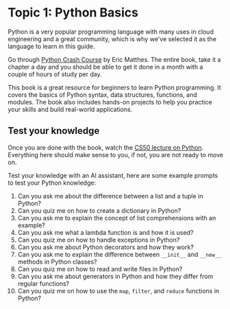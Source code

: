 # Topic 1: Python Basics

Python is a very popular programming language with many uses in cloud engineering and a great community, which is why we've selected it as the language to learn in this guide.

Go through [Python Crash Course](https://nostarch.com/pythoncrashcourse2e) by Eric Matthes. The entire book, take it a chapter a day and you should be able to get it done in a month with a couple of hours of study per day.

This book is a great resource for beginners to learn Python programming. It covers the basics of Python syntax, data structures, functions, and modules. The book also includes hands-on projects to help you practice your skills and build real-world applications.

## Test your knowledge

Once you are done with the book, watch the [CS50 lecture on Python](https://youtu.be/LfaMVlDaQ24?feature=shared&t=49364). Everything here should make sense to you, if not, you are not ready to move on.

Test your knowledge with an AI assistant, here are some example prompts to test your Python knowledge:

1. Can you ask me about the difference between a list and a tuple in Python?
2. Can you quiz me on how to create a dictionary in Python?
3. Can you ask me to explain the concept of list comprehensions with an example?
4. Can you ask me what a lambda function is and how it is used?
5. Can you quiz me on how to handle exceptions in Python?
6. Can you ask me about Python decorators and how they work?
7. Can you ask me to explain the difference between `__init__` and `__new__` methods in Python classes?
8. Can you quiz me on how to read and write files in Python?
9. Can you ask me about generators in Python and how they differ from regular functions?
10. Can you quiz me on how to use the `map`, `filter`, and `reduce` functions in Python?

